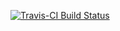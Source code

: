 [![Travis-CI Build Status](https://travis-ci.org/wahani/slider.svg?branch=master)](https://travis-ci.org/wahani/slider)
